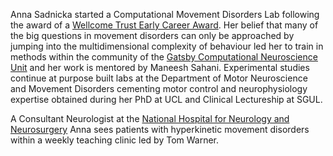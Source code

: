 Anna Sadnicka started a Computational Movement Disorders Lab following the award of a [Wellcome Trust Early Career Award](https://wellcome.org/grant-funding/guidance/discovery-research-schemes-remit).  Her belief that many of the big questions in movement disorders can only be approached by jumping into the multidimensional complexity of behaviour led her to train in methods within the community of the [Gatsby Computational Neuroscience Unit](https://www.ucl.ac.uk/gatsby/gatsby-computational-neuroscience-unit) and her work is mentored by Maneesh Sahani. Experimental studies continue at purpose built labs at the Department of Motor Neuroscience and Movement Disorders cementing motor control and neurophysiology expertise obtained during her PhD at UCL and Clinical Lectureship at SGUL.  

A Consultant Neurologist at the [National Hospital for Neurology and Neurosurgery](https://www.uclh.nhs.uk/our-services/find-consultant/dr-anna-sadnicka) Anna sees patients with hyperkinetic movement disorders within a weekly teaching clinic led by Tom Warner.  